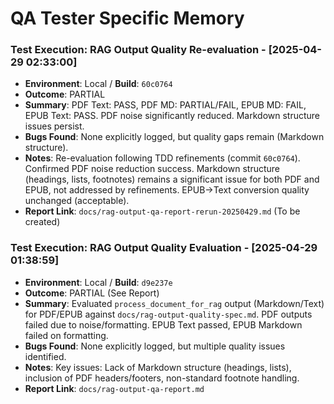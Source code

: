 # QA Tester Specific Memory
<!-- Entries below should be added reverse chronologically (newest first) -->
### Test Execution: RAG Output Quality Re-evaluation - [2025-04-29 02:33:00]
- **Environment**: Local / **Build**: `60c0764`
- **Outcome**: PARTIAL
- **Summary**: PDF Text: PASS, PDF MD: PARTIAL/FAIL, EPUB MD: FAIL, EPUB Text: PASS. PDF noise significantly reduced. Markdown structure issues persist.
- **Bugs Found**: None explicitly logged, but quality gaps remain (Markdown structure).
- **Notes**: Re-evaluation following TDD refinements (commit `60c0764`). Confirmed PDF noise reduction success. Markdown structure (headings, lists, footnotes) remains a significant issue for both PDF and EPUB, not addressed by refinements. EPUB->Text conversion quality unchanged (acceptable).
- **Report Link**: `docs/rag-output-qa-report-rerun-20250429.md` (To be created)
### Test Execution: RAG Output Quality Evaluation - [2025-04-29 01:38:59]
- **Environment**: Local / **Build**: `d9e237e`
- **Outcome**: PARTIAL (See Report)
- **Summary**: Evaluated `process_document_for_rag` output (Markdown/Text) for PDF/EPUB against `docs/rag-output-quality-spec.md`. PDF outputs failed due to noise/formatting. EPUB Text passed, EPUB Markdown failed on formatting.
- **Bugs Found**: None explicitly logged, but multiple quality issues identified.
- **Notes**: Key issues: Lack of Markdown structure (headings, lists), inclusion of PDF headers/footers, non-standard footnote handling.
- **Report Link**: `docs/rag-output-qa-report.md`